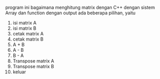 program ini bagaimana menghitung matrix dengan C++ dengan sistem Array dan function
dengan output ada beberapa pilihan, yaitu
1. isi matrix A
2. isi matrix B 
3. cetak matrix A 
4. cetak matrix B 
5. A + B 
6. A - B
7. B - A
8. Transpose matrix A 
9. Transpose matrix B 
0. keluar 


